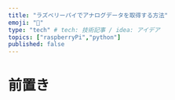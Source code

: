 ```yaml
---
title: "ラズベリーパイでアナログデータを取得する方法"
emoji: "📘"
type: "tech" # tech: 技術記事 / idea: アイデア
topics: ["raspberryPi","python"]
published: false
---
```

# 前置き
